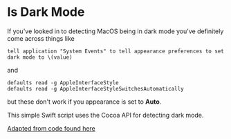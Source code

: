 # Is Dark Mode

If you've looked in to detecting MacOS being in dark mode you've definitely come across things like

```applescript
tell application "System Events" to tell appearance preferences to set dark mode to \(value)
```

and

```shell
defaults read -g AppleInterfaceStyle
defaults read -g AppleInterfaceStyleSwitchesAutomatically
```

but these don't work if you appearance is set to **Auto**.

This simple Swift script uses the Cocoa API for detecting dark mode.

[Adapted from code found here](https://indiestack.com/2018/10/supporting-dark-mode-checking-appearances/)
